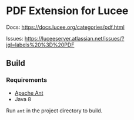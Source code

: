 # PDF Extension for Lucee

Docs: https://docs.lucee.org/categories/pdf.html

Issues: https://luceeserver.atlassian.net/issues/?jql=labels%20%3D%20PDF


## Build

### Requirements
* [Apache Ant](https://ant.apache.org/)
* Java 8

Run `ant` in the project directory to build.
